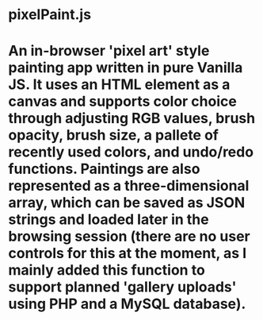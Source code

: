 # pixelPaint.js
# An in-browser 'pixel art' style painting app written in pure Vanilla JS. It uses an HTML <table> element as a canvas and supports color choice through adjusting RGB values, brush opacity, brush size, a pallete of recently used colors, and undo/redo functions. Paintings are also represented as a three-dimensional array, which can be saved as JSON strings and loaded later in the browsing session (there are no user controls for this at the moment, as I mainly added this function to support planned 'gallery uploads' using PHP and a MySQL database).

